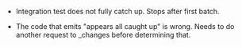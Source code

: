 
* Integration test does not fully catch up.  Stops after first batch.

* The code that emits "appears all caught up" is wrong.  Needs to do another request to _changes before determining that.

